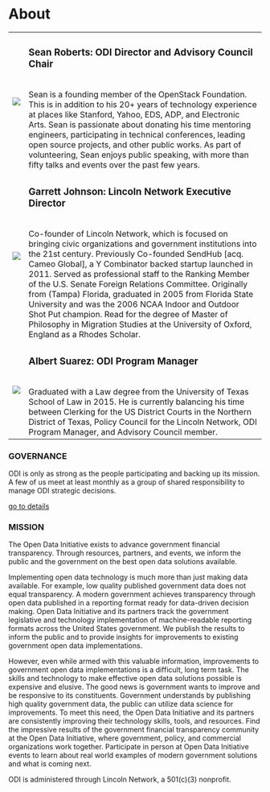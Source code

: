 # About
<table cellpadding="10">
	<tr>
		<td><a href="https://www.linkedin.com/in/sarob/"><img src="/assets/img/sean-roberts-headshot.png"></a></td>
		<td><h3>Sean Roberts: ODI Director and Advisory Council Chair</h3><br />Sean is a founding member of the OpenStack Foundation. This is in addition to his 20+ years of technology experience at places like Stanford, Yahoo, EDS, ADP, and Electronic Arts. Sean is passionate about donating his time mentoring engineers, participating in technical conferences, leading open source projects, and other public works. As part of volunteering, Sean enjoys public speaking, with more than fifty talks and events over the past few years.</td>
	</tr>
	<tr>
		<td><a href="https://www.linkedin.com/in/garrettwjohnson/"><img src="/assets/img/garrett-johnson-headshot.png"></a></td>
		<td><h3>Garrett Johnson: Lincoln Network Executive Director</h3><br />Co-founder of Lincoln Network, which is focused on bringing civic organizations and government institutions into the 21st century. Previously Co-founded SendHub [acq. Cameo Global], a Y Combinator backed startup launched in 2011. Served as professional staff to the Ranking Member of the U.S. Senate Foreign Relations Committee. Originally from (Tampa) Florida, graduated in 2005 from Florida State University and was the 2006 NCAA Indoor and Outdoor Shot Put champion. Read for the degree of Master of Philosophy in Migration Studies at the University of Oxford, England as a Rhodes Scholar.</td>
	</tr>
	<tr>
		<td><a href="https://www.linkedin.com/in/albert-suarez-iv-881955138/"><img src="/assets/img/albert-suarez-iv-headshot.png"></a></td>
		<td><h3>Albert Suarez: ODI Program Manager</h3><br />Graduated with a Law degree from the University of Texas School of Law in 2015. He is currently balancing his time between Clerking for the US District Courts in the Northern District of Texas, Policy Council for the Lincoln Network, ODI Program Manager, and Advisory Council member.</td>
	</tr>
</table>

### GOVERNANCE
ODI is only as strong as the people participating and backing up its mission. A few of us meet at least monthly as a group of shared responsibility to manage ODI strategic decisions.

[go to details](/governance)

<h3><a name="mission">MISSION</a></h3>
The Open Data Initiative exists to advance government financial transparency. Through resources, partners, and events, we inform the public and the government on the best open data solutions available. 

Implementing open data technology is much more than just making data available. For example, low quality published government data does not equal transparency. A modern government achieves transparency through open data published in a reporting format ready for data-driven decision making. Open Data Initiative and its partners track the government legislative and technology implementation of machine-readable reporting formats across the United States government.  We publish the results to inform the public and to provide insights for improvements to existing government open data implementations. 

However, even while armed with this valuable information, improvements to government open data implementations is a difficult, long term task. The skills and technology to make effective open data solutions possible is expensive and elusive. The good news is government wants to improve and be responsive to its constituents. Government understands by publishing high quality government data, the public can utilize data science for improvements. To meet this need, the Open Data Initiative and its partners are consistently improving their technology skills, tools, and resources. Find the impressive results of the government financial transparency community at the Open Data Initiative, where government, policy, and commercial organizations work together. Participate in person at Open Data Initiative events to learn about real world examples of modern government solutions and what is coming next.

ODI is administered through Lincoln Network, a 501(c)(3) nonprofit.
